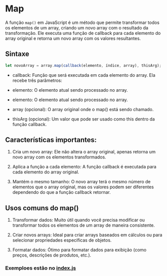 # Map
A função `map()` em JavaScript é um método que permite transformar todos os elementos de um array, criando um novo array com o resultado da transformação. Ele executa uma função de callback para cada elemento do array original e retorna um novo array com os valores resultantes.

## Sintaxe
```js
let novoArray = array.map(callback(elemento, índice, array), thisArg);
```

- callback: Função que será executada em cada elemento do array. Ela recebe três parâmetros:

- elemento: O elemento atual sendo processado no array.
- elemento: O elemento atual sendo processado no array.
- array (opcional): O array original onde o map() está sendo chamado.
- thisArg (opcional): Um valor que pode ser usado como this dentro da função callback.

## Características importantes:
1. Cria um novo array: Ele não altera o array original, apenas retorna um novo array com os elementos transformados.

2. Aplica a função a cada elemento: A função callback é executada para cada elemento do array original.

3. Mantém o mesmo tamanho: O novo array terá o mesmo número de elementos que o array original, mas os valores podem ser diferentes dependendo do que a função callback retornar.

## Usos comuns do map()
1. Transformar dados: Muito útil quando você precisa modificar ou transformar todos os elementos de um array de maneira consistente.

2. Criar novos arrays: Ideal para criar arrays baseados em cálculos ou para selecionar propriedades específicas de objetos.

3. Formatar dados: Ótimo para formatar dados para exibição (como preços, descrições de produtos, etc.).

### Exemploes estão no [index.js]()